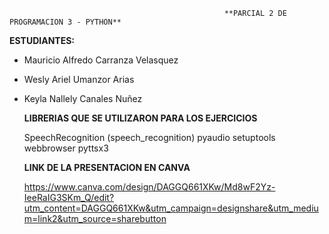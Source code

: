                                                     **PARCIAL 2 DE PROGRAMACION 3 - PYTHON**

**ESTUDIANTES:**

- Mauricio Alfredo Carranza Velasquez
- Wesly Ariel Umanzor Arias
- Keyla Nallely Canales Nuñez


  **LIBRERIAS QUE SE UTILIZARON PARA LOS EJERCICIOS**

  SpeechRecognition (speech_recognition)
  pyaudio
  setuptools
  webbrowser
  pyttsx3


  **LINK DE LA PRESENTACION EN CANVA**

  https://www.canva.com/design/DAGGQ661XKw/Md8wF2Yz-IeeRaIG3SKm_Q/edit?utm_content=DAGGQ661XKw&utm_campaign=designshare&utm_medium=link2&utm_source=sharebutton
  




